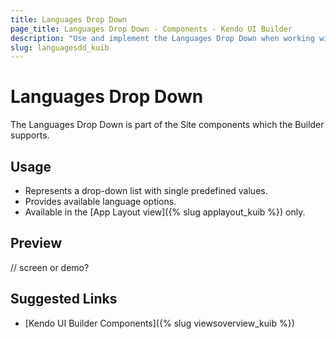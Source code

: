 ```yaml
---
title: Languages Drop Down
page_title: Languages Drop Down - Components - Kendo UI Builder
description: "Use and implement the Languages Drop Down when working with the Kendo UI Builder tool for creating and managing Angular and AngularJS-based web applications."
slug: languagesdd_kuib
---
```


# Languages Drop Down

The Languages Drop Down is part of the Site components which the Builder supports.

## Usage

* Represents a drop-down list with single predefined values.
* Provides available language options.
* Available in the [App Layout view]({% slug applayout_kuib %}) only.  

## Preview

// screen or demo?

## Suggested Links

* [Kendo UI Builder Components]({% slug viewsoverview_kuib %})
